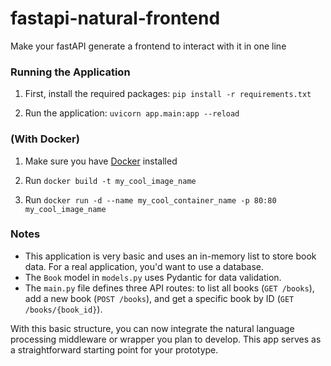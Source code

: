 # fastapi-natural-frontend

Make your fastAPI generate a frontend to interact with it in one line

### Running the Application

1. First, install the required packages:
   `pip install -r requirements.txt`

2. Run the application:
   `uvicorn app.main:app --reload`

### (With Docker)

1. Make sure you have [Docker](https://docs.docker.com/engine/install/) installed

2. Run `docker build -t my_cool_image_name`

3. Run `docker run -d --name my_cool_container_name -p 80:80 my_cool_image_name`

### Notes

- This application is very basic and uses an in-memory list to store book data. For a real application, you'd want to use a database.
- The `Book` model in `models.py` uses Pydantic for data validation.
- The `main.py` file defines three API routes: to list all books (`GET /books`), add a new book (`POST /books`), and get a specific book by ID (`GET /books/{book_id}`).

With this basic structure, you can now integrate the natural language processing middleware or wrapper you plan to develop. This app serves as a straightforward starting point for your prototype.
